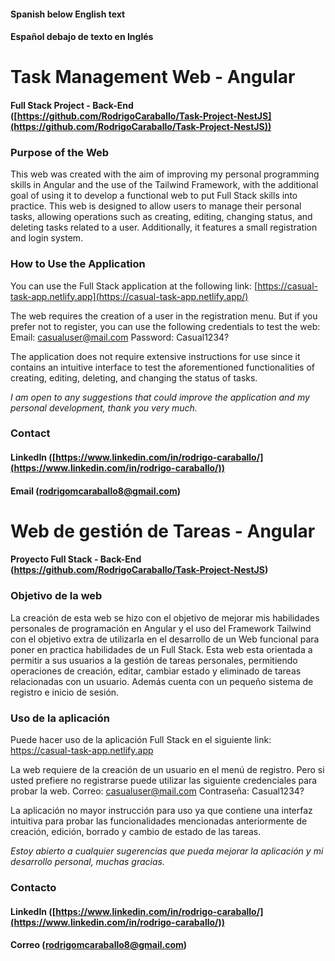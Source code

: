 #### Spanish below English text
#### Español debajo de texto en Inglés

# Task Management Web - Angular

#### Full Stack Project - Back-End ([https://github.com/RodrigoCaraballo/Task-Project-NestJS](https://github.com/RodrigoCaraballo/Task-Project-NestJS))

### Purpose of the Web

This web was created with the aim of improving my personal programming skills in Angular and the use of the Tailwind Framework, with the additional goal of using it to develop a functional web to put Full Stack skills into practice. This web is designed to allow users to manage their personal tasks, allowing operations such as creating, editing, changing status, and deleting tasks related to a user. Additionally, it features a small registration and login system.

### How to Use the Application

You can use the Full Stack application at the following link: [https://casual-task-app.netlify.app](https://casual-task-app.netlify.app/)

The web requires the creation of a user in the registration menu. But if you prefer not to register, you can use the following credentials to test the web: Email: [casualuser@mail.com](mailto:casualuser@mail.com) Password: Casual1234?

The application does not require extensive instructions for use since it contains an intuitive interface to test the aforementioned functionalities of creating, editing, deleting, and changing the status of tasks.

_I am open to any suggestions that could improve the application and my personal development, thank you very much._

### Contact

#### LinkedIn ([https://www.linkedin.com/in/rodrigo-caraballo/](https://www.linkedin.com/in/rodrigo-caraballo/))

#### Email ([rodrigomcaraballo8@gmail.com](mailto:rodrigomcaraballo8@gmail.com))

# Web de gestión de Tareas - Angular

#### Proyecto Full Stack - Back-End (https://github.com/RodrigoCaraballo/Task-Project-NestJS)
### Objetivo de la web
La creación de esta web se hizo con el objetivo de mejorar mis habilidades personales de programación en Angular y el uso del Framework Tailwind con el objetivo extra de utilizarla en el desarrollo de un Web funcional para poner en practica habilidades de un Full Stack. Esta web esta orientada a permitir a sus usuarios a la gestión de tareas personales, permitiendo operaciones de creación, editar, cambiar estado y eliminado de tareas relacionadas con un usuario. Además cuenta con un pequeño sistema de registro e inicio de sesión.

### Uso de la aplicación
Puede hacer uso de la aplicación Full Stack en el siguiente link:
https://casual-task-app.netlify.app

La web requiere de la creación de un usuario en el menú de registro. Pero si usted prefiere no registrarse puede utilizar las siguiente credenciales para probar la web.
Correo: casualuser@mail.com
Contraseña: Casual1234?

La aplicación no mayor instrucción para uso ya que contiene una interfaz intuitiva para probar las funcionalidades mencionadas anteriormente de creación, edición, borrado y cambio de estado de las tareas.

*Estoy abierto a cualquier sugerencias que pueda mejorar la aplicación y mi desarrollo personal, muchas gracias.*

### Contacto

#### [](https://github.com/RodrigoCaraballo/Task-Project-NestJS#linkedin-httpswwwlinkedincominrodrigo-caraballo)[](https://github.com/RodrigoCaraballo#linkedin-httpswwwlinkedincominrodrigo-caraballo-1)LinkedIn ([https://www.linkedin.com/in/rodrigo-caraballo/](https://www.linkedin.com/in/rodrigo-caraballo/))

#### [](https://github.com/RodrigoCaraballo/Task-Project-NestJS#correo-rodrigomcaraballo8gmailcom)[](https://github.com/RodrigoCaraballo#correo-rodrigomcaraballo8gmailcom)Correo ([rodrigomcaraballo8@gmail.com](mailto:rodrigomcaraballo8@gmail.com))
